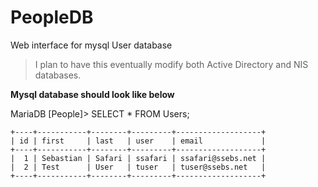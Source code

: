 # PeopleDB
Web interface for mysql User database
>I plan to have this eventually modify both Active Directory and NIS databases.

**Mysql database should look like below**

MariaDB [People]> SELECT * FROM Users;

    +----+-----------+--------+---------+-------------------+
    | id | first     | last   | user    | email             |
    +----+-----------+--------+---------+-------------------+
    |  1 | Sebastian | Safari | ssafari | ssafari@ssebs.net |
    |  2 | Test      | User   | tuser   | tuser@ssebs.net   |
    +----+-----------+--------+---------+-------------------+
